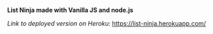 **List Ninja made with Vanilla JS and node.js**

*Link to deployed version on Heroku:*
https://list-ninja.herokuapp.com/
